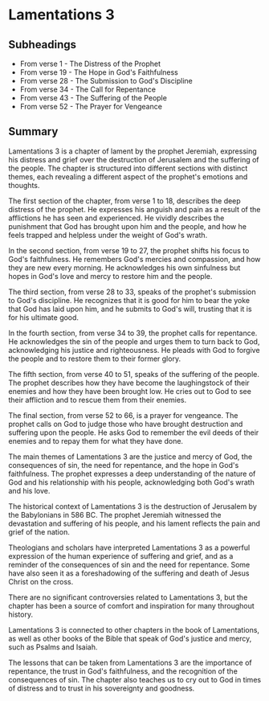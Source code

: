 # Lamentations 3

## Subheadings

* From verse 1 - The Distress of the Prophet
* From verse 19 - The Hope in God's Faithfulness
* From verse 28 - The Submission to God's Discipline
* From verse 34 - The Call for Repentance
* From verse 43 - The Suffering of the People
* From verse 52 - The Prayer for Vengeance

## Summary

Lamentations 3 is a chapter of lament by the prophet Jeremiah, expressing his distress and grief over the destruction of Jerusalem and the suffering of the people. The chapter is structured into different sections with distinct themes, each revealing a different aspect of the prophet's emotions and thoughts.

The first section of the chapter, from verse 1 to 18, describes the deep distress of the prophet. He expresses his anguish and pain as a result of the afflictions he has seen and experienced. He vividly describes the punishment that God has brought upon him and the people, and how he feels trapped and helpless under the weight of God's wrath.

In the second section, from verse 19 to 27, the prophet shifts his focus to God's faithfulness. He remembers God's mercies and compassion, and how they are new every morning. He acknowledges his own sinfulness but hopes in God's love and mercy to restore him and the people.

The third section, from verse 28 to 33, speaks of the prophet's submission to God's discipline. He recognizes that it is good for him to bear the yoke that God has laid upon him, and he submits to God's will, trusting that it is for his ultimate good.

In the fourth section, from verse 34 to 39, the prophet calls for repentance. He acknowledges the sin of the people and urges them to turn back to God, acknowledging his justice and righteousness. He pleads with God to forgive the people and to restore them to their former glory.

The fifth section, from verse 40 to 51, speaks of the suffering of the people. The prophet describes how they have become the laughingstock of their enemies and how they have been brought low. He cries out to God to see their affliction and to rescue them from their enemies.

The final section, from verse 52 to 66, is a prayer for vengeance. The prophet calls on God to judge those who have brought destruction and suffering upon the people. He asks God to remember the evil deeds of their enemies and to repay them for what they have done.

The main themes of Lamentations 3 are the justice and mercy of God, the consequences of sin, the need for repentance, and the hope in God's faithfulness. The prophet expresses a deep understanding of the nature of God and his relationship with his people, acknowledging both God's wrath and his love.

The historical context of Lamentations 3 is the destruction of Jerusalem by the Babylonians in 586 BC. The prophet Jeremiah witnessed the devastation and suffering of his people, and his lament reflects the pain and grief of the nation.

Theologians and scholars have interpreted Lamentations 3 as a powerful expression of the human experience of suffering and grief, and as a reminder of the consequences of sin and the need for repentance. Some have also seen it as a foreshadowing of the suffering and death of Jesus Christ on the cross.

There are no significant controversies related to Lamentations 3, but the chapter has been a source of comfort and inspiration for many throughout history.

Lamentations 3 is connected to other chapters in the book of Lamentations, as well as other books of the Bible that speak of God's justice and mercy, such as Psalms and Isaiah.

The lessons that can be taken from Lamentations 3 are the importance of repentance, the trust in God's faithfulness, and the recognition of the consequences of sin. The chapter also teaches us to cry out to God in times of distress and to trust in his sovereignty and goodness.